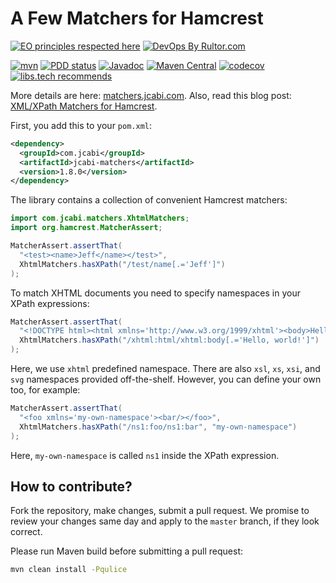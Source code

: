 # A Few Matchers for Hamcrest

[![EO principles respected here](https://www.elegantobjects.org/badge.svg)](https://www.elegantobjects.org)
[![DevOps By Rultor.com](http://www.rultor.com/b/jcabi/jcabi-matchers)](http://www.rultor.com/p/jcabi/jcabi-matchers)

[![mvn](https://github.com/jcabi/jcabi-matchers/actions/workflows/mvn.yml/badge.svg)](https://github.com/jcabi/jcabi-matchers/actions/workflows/mvn.yml)
[![PDD status](http://www.0pdd.com/svg?name=jcabi/jcabi-matchers)](http://www.0pdd.com/p?name=jcabi/jcabi-matchers)
[![Javadoc](https://javadoc.io/badge/com.jcabi/jcabi-matchers.svg)](http://www.javadoc.io/doc/com.jcabi/jcabi-matchers)
[![Maven Central](https://maven-badges.herokuapp.com/maven-central/com.jcabi/jcabi-matchers/badge.svg)](https://maven-badges.herokuapp.com/maven-central/com.jcabi/jcabi-matchers)
[![codecov](https://codecov.io/gh/jcabi/jcabi-matchers/branch/master/graph/badge.svg)](https://codecov.io/gh/jcabi/jcabi-matchers)
[![libs.tech recommends](https://libs.tech/project/19194296/badge.svg)](https://libs.tech/project/19194296/jcabi-matchers)

More details are here:
[matchers.jcabi.com](http://matchers.jcabi.com/index.html).
Also, read this blog post: [XML/XPath Matchers for Hamcrest][blog].

First, you add this to your `pom.xml`:

```xml
<dependency>
  <groupId>com.jcabi</groupId>
  <artifactId>jcabi-matchers</artifactId>
  <version>1.8.0</version>
</dependency>
```

The library contains a collection of convenient Hamcrest matchers:

```java
import com.jcabi.matchers.XhtmlMatchers;
import org.hamcrest.MatcherAssert;

MatcherAssert.assertThat(
  "<test><name>Jeff</name></test>",
  XhtmlMatchers.hasXPath("/test/name[.='Jeff']")
);
```

To match XHTML documents you need to specify namespaces in your
XPath expressions:

```java
MatcherAssert.assertThat(
  "<!DOCTYPE html><html xmlns='http://www.w3.org/1999/xhtml'><body>Hello, world!</body></html>",
  XhtmlMatchers.hasXPath("/xhtml:html/xhtml:body[.='Hello, world!']")
);
```

Here, we use `xhtml` predefined namespace. There are also
`xsl`, `xs`, `xsi`, and `svg` namespaces
provided off-the-shelf. However, you can define your own too, for example:

```java
MatcherAssert.assertThat(
  "<foo xmlns='my-own-namespace'><bar/></foo>",
  XhtmlMatchers.hasXPath("/ns1:foo/ns1:bar", "my-own-namespace")
);
```

Here, `my-own-namespace` is called `ns1` inside the XPath expression.

## How to contribute?

Fork the repository, make changes, submit a pull request.
We promise to review your changes same day and apply to
the `master` branch, if they look correct.

Please run Maven build before submitting a pull request:

```bash
mvn clean install -Pqulice
```

[blog]: http://www.yegor256.com/2014/04/28/xml-xpath-hamcrest-matchers.html
